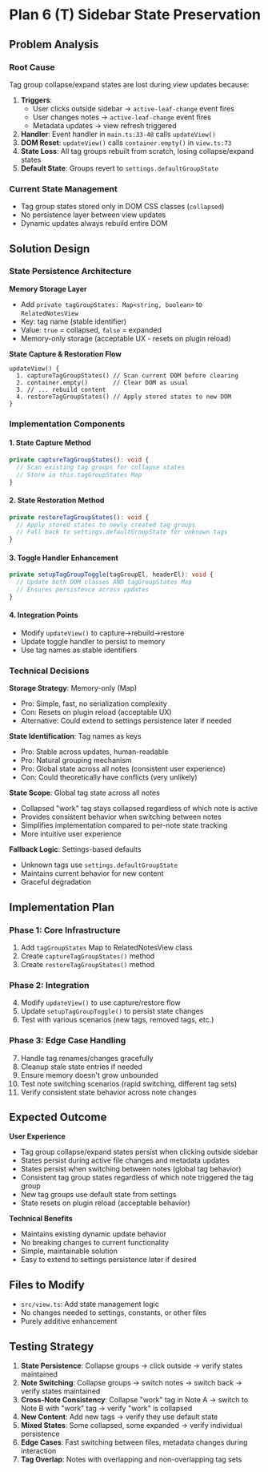 # Plan 6 (T) Sidebar State Preservation

## Problem Analysis

### Root Cause
Tag group collapse/expand states are lost during view updates because:

1. **Triggers**: 
   - User clicks outside sidebar → `active-leaf-change` event fires
   - User changes notes → `active-leaf-change` event fires
   - Metadata updates → view refresh triggered
2. **Handler**: Event handler in `main.ts:33-48` calls `updateView()`
3. **DOM Reset**: `updateView()` calls `container.empty()` in `view.ts:73`
4. **State Loss**: All tag groups rebuilt from scratch, losing collapse/expand states
5. **Default State**: Groups revert to `settings.defaultGroupState`

### Current State Management
- Tag group states stored only in DOM CSS classes (`collapsed`)
- No persistence layer between view updates
- Dynamic updates always rebuild entire DOM

## Solution Design

### State Persistence Architecture

**Memory Storage Layer**
- Add `private tagGroupStates: Map<string, boolean>` to `RelatedNotesView`
- Key: tag name (stable identifier)
- Value: `true` = collapsed, `false` = expanded
- Memory-only storage (acceptable UX - resets on plugin reload)

**State Capture & Restoration Flow**
```
updateView() {
  1. captureTagGroupStates() // Scan current DOM before clearing
  2. container.empty()       // Clear DOM as usual
  3. // ... rebuild content
  4. restoreTagGroupStates() // Apply stored states to new DOM
}
```

### Implementation Components

#### 1. State Capture Method
```typescript
private captureTagGroupStates(): void {
  // Scan existing tag groups for collapse states
  // Store in this.tagGroupStates Map
}
```

#### 2. State Restoration Method  
```typescript
private restoreTagGroupStates(): void {
  // Apply stored states to newly created tag groups
  // Fall back to settings.defaultGroupState for unknown tags
}
```

#### 3. Toggle Handler Enhancement
```typescript
private setupTagGroupToggle(tagGroupEl, headerEl): void {
  // Update both DOM classes AND tagGroupStates Map
  // Ensures persistence across updates
}
```

#### 4. Integration Points
- Modify `updateView()` to capture→rebuild→restore
- Update toggle handler to persist to memory
- Use tag names as stable identifiers

### Technical Decisions

**Storage Strategy**: Memory-only (Map)
- Pro: Simple, fast, no serialization complexity
- Con: Resets on plugin reload (acceptable UX)
- Alternative: Could extend to settings persistence later if needed

**State Identification**: Tag names as keys
- Pro: Stable across updates, human-readable
- Pro: Natural grouping mechanism
- Pro: Global state across all notes (consistent user experience)
- Con: Could theoretically have conflicts (very unlikely)

**State Scope**: Global tag state across all notes
- Collapsed "work" tag stays collapsed regardless of which note is active
- Provides consistent behavior when switching between notes
- Simplifies implementation compared to per-note state tracking
- More intuitive user experience

**Fallback Logic**: Settings-based defaults
- Unknown tags use `settings.defaultGroupState`
- Maintains current behavior for new content
- Graceful degradation

## Implementation Plan

### Phase 1: Core Infrastructure
1. Add `tagGroupStates` Map to RelatedNotesView class
2. Create `captureTagGroupStates()` method
3. Create `restoreTagGroupStates()` method

### Phase 2: Integration
4. Modify `updateView()` to use capture/restore flow
5. Update `setupTagGroupToggle()` to persist state changes
6. Test with various scenarios (new tags, removed tags, etc.)

### Phase 3: Edge Case Handling
7. Handle tag renames/changes gracefully
8. Cleanup stale state entries if needed
9. Ensure memory doesn't grow unbounded
10. Test note switching scenarios (rapid switching, different tag sets)
11. Verify consistent state behavior across note changes

## Expected Outcome

**User Experience**
- Tag group collapse/expand states persist when clicking outside sidebar
- States persist during active file changes and metadata updates
- States persist when switching between notes (global tag behavior)
- Consistent tag group states regardless of which note triggered the tag group
- New tag groups use default state from settings
- State resets on plugin reload (acceptable behavior)

**Technical Benefits**
- Maintains existing dynamic update behavior
- No breaking changes to current functionality  
- Simple, maintainable solution
- Easy to extend to settings persistence later if desired

## Files to Modify

- `src/view.ts`: Add state management logic
- No changes needed to settings, constants, or other files
- Purely additive enhancement

## Testing Strategy

1. **State Persistence**: Collapse groups → click outside → verify states maintained
2. **Note Switching**: Collapse groups → switch notes → switch back → verify states maintained
3. **Cross-Note Consistency**: Collapse "work" tag in Note A → switch to Note B with "work" tag → verify "work" is collapsed
4. **New Content**: Add new tags → verify they use default state
5. **Mixed States**: Some collapsed, some expanded → verify individual persistence
6. **Edge Cases**: Fast switching between files, metadata changes during interaction
7. **Tag Overlap**: Notes with overlapping and non-overlapping tag sets